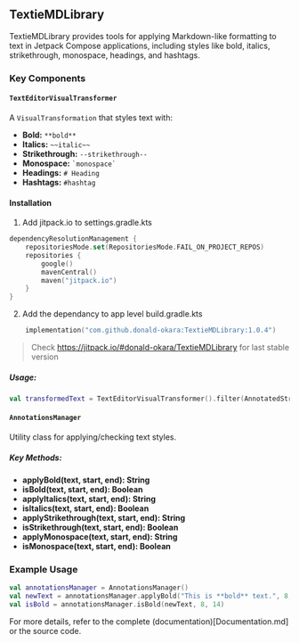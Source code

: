 ## TextieMDLibrary

TextieMDLibrary provides tools for applying Markdown-like formatting to text in Jetpack Compose applications, including styles like bold, italics, strikethrough, monospace, headings, and hashtags.

### Key Components

#### `TextEditorVisualTransformer`
A `VisualTransformation` that styles text with:
- **Bold:** `**bold**`
- **Italics:** `~~italic~~`
- **Strikethrough:** `--strikethrough--`
- **Monospace:** `` `monospace` ``
- **Headings:** `# Heading`
- **Hashtags:** `#hashtag`

#### Installation
1. Add jitpack.io to settings.gradle.kts

```kotlin
dependencyResolutionManagement {
    repositoriesMode.set(RepositoriesMode.FAIL_ON_PROJECT_REPOS)
    repositories {
        google()
        mavenCentral()
        maven("jitpack.io")
    }
}
```

2. Add the dependancy to app level build.gradle.kts
```kotlin
    implementation("com.github.donald-okara:TextieMDLibrary:1.0.4")
```

> Check https://jitpack.io/#donald-okara/TextieMDLibrary for last stable version

##### Usage:
```kotlin
val transformedText = TextEditorVisualTransformer().filter(AnnotatedString("Sample text"))
```

#### `AnnotationsManager`
Utility class for applying/checking text styles.

##### Key Methods:
- **applyBold(text, start, end): String**
- **isBold(text, start, end): Boolean**
- **applyItalics(text, start, end): String**
- **isItalics(text, start, end): Boolean**
- **applyStrikethrough(text, start, end): String**
- **isStrikethrough(text, start, end): Boolean**
- **applyMonospace(text, start, end): String**
- **isMonospace(text, start, end): Boolean**

### Example Usage
```kotlin
val annotationsManager = AnnotationsManager()
val newText = annotationsManager.applyBold("This is **bold** text.", 8, 14)
val isBold = annotationsManager.isBold(newText, 8, 14)
```

For more details, refer to the complete (documentation)[Documentation.md] or the source code.